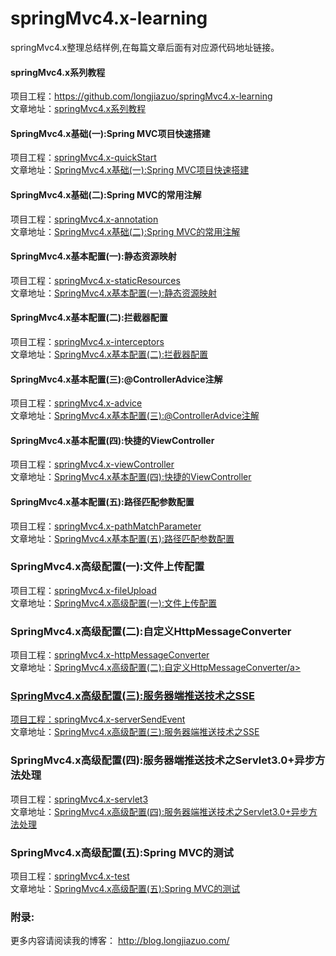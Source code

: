 # springMvc4.x-learning
springMvc4.x整理总结样例,在每篇文章后面有对应源代码地址链接。<br>

#### springMvc4.x系列教程<br>
项目工程：<a href="https://github.com/longjiazuo/springMvc4.x-learning" target="_blank">https://github.com/longjiazuo/springMvc4.x-learning <br>
文章地址：<a href="http://blog.longjiazuo.com/archives/category/code_language/springMvc4.x" target="_blank">springMvc4.x系列教程</a><br>

#### SpringMvc4.x基础(一):Spring MVC项目快速搭建
项目工程：<a href="https://github.com/longjiazuo/springMvc4.x-learning/tree/master/springMvc4.x-quickStart" target="_blank">springMvc4.x-quickStart</a><br>
文章地址：<a href="http://blog.longjiazuo.com/archives/1389" target="_blank">SpringMvc4.x基础(一):Spring MVC项目快速搭建</a><br>

#### SpringMvc4.x基础(二):Spring MVC的常用注解
项目工程：<a href="https://github.com/longjiazuo/springMvc4.x-learning/tree/master/springMvc4.x-annotation" target="_blank">springMvc4.x-annotation</a><br>
文章地址：<a href="http://blog.longjiazuo.com/archives/1411" target="_blank">SpringMvc4.x基础(二):Spring MVC的常用注解</a><br>

#### SpringMvc4.x基本配置(一):静态资源映射
项目工程：<a href="https://github.com/longjiazuo/springMvc4.x-learning/tree/master/springMvc4.x-staticResources" target="_blank">springMvc4.x-staticResources</a><br>
文章地址：<a href="http://blog.longjiazuo.com/archives/1426" target="_blank">SpringMvc4.x基本配置(一):静态资源映射</a><br>

#### SpringMvc4.x基本配置(二):拦截器配置
项目工程：<a href="https://github.com/longjiazuo/springMvc4.x-learning/tree/master/springMvc4.x-interceptors" target="_blank">springMvc4.x-interceptors</a><br>
文章地址：<a href="http://blog.longjiazuo.com/archives/1434" target="_blank">SpringMvc4.x基本配置(二):拦截器配置</a><br>

#### SpringMvc4.x基本配置(三):@ControllerAdvice注解
项目工程：<a href="https://github.com/longjiazuo/springMvc4.x-learning/tree/master/springMvc4.x-advice" target="_blank">springMvc4.x-advice</a><br>
文章地址：<a href="http://blog.longjiazuo.com/archives/1443" target="_blank">SpringMvc4.x基本配置(三):@ControllerAdvice注解</a><br>

#### SpringMvc4.x基本配置(四):快捷的ViewController
项目工程：<a href="https://github.com/longjiazuo/springMvc4.x-learning/tree/master/springMvc4.x-viewController" target="_blank">springMvc4.x-viewController</a><br>
文章地址：<a href="http://blog.longjiazuo.com/archives/1458" target="_blank">SpringMvc4.x基本配置(四):快捷的ViewController</a><br>

#### SpringMvc4.x基本配置(五):路径匹配参数配置
项目工程：<a href="https://github.com/longjiazuo/springMvc4.x-learning/tree/master/springMvc4.x-pathMatchParameter" target="_blank">springMvc4.x-pathMatchParameter</a><br>
文章地址：<a href="http://blog.longjiazuo.com/archives/1462" target="_blank">SpringMvc4.x基本配置(五):路径匹配参数配置</a><br>

### SpringMvc4.x高级配置(一):文件上传配置
项目工程：<a href="https://github.com/longjiazuo/springMvc4.x-learning/tree/master/springMvc4.x-fileUpload" target="_blank">springMvc4.x-fileUpload</a><br>
文章地址：<a href="http://blog.longjiazuo.com/archives/1471" target="_blank">SpringMvc4.x高级配置(一):文件上传配置</a><br>

### SpringMvc4.x高级配置(二):自定义HttpMessageConverter
项目工程：<a href="https://github.com/longjiazuo/springMvc4.x-learning/tree/master/springMvc4.x-httpMessageConverter" target="_blank">springMvc4.x-httpMessageConverter</a><br>
文章地址：<a href="http://blog.longjiazuo.com/archives/1479" target="_blank">SpringMvc4.x高级配置(二):自定义HttpMessageConverter/a><br>

### SpringMvc4.x高级配置(三):服务器端推送技术之SSE
项目工程：<a href="https://github.com/longjiazuo/springMvc4.x-learning/tree/master/springMvc4.x-serverSendEvent" target="_blank">springMvc4.x-serverSendEvent</a><br>
文章地址：<a href="http://blog.longjiazuo.com/archives/1489" target="_blank">SpringMvc4.x高级配置(三):服务器端推送技术之SSE</a><br>

### SpringMvc4.x高级配置(四):服务器端推送技术之Servlet3.0+异步方法处理
项目工程：<a href="https://github.com/longjiazuo/springMvc4.x-learning/tree/master/springMvc4.x-servlet3" target="_blank">springMvc4.x-servlet3</a><br>
文章地址：<a href="http://blog.longjiazuo.com/archives/1498" target="_blank">SpringMvc4.x高级配置(四):服务器端推送技术之Servlet3.0+异步方法处理</a><br>

### SpringMvc4.x高级配置(五):Spring MVC的测试
项目工程：<a href="https://github.com/longjiazuo/springMvc4.x-learning/tree/master/springMvc4.x-test" target="_blank">springMvc4.x-test</a><br>
文章地址：<a href="http://blog.longjiazuo.com/archives/1505" target="_blank">SpringMvc4.x高级配置(五):Spring MVC的测试</a><br>

### 附录:
更多内容请阅读我的博客：
<a href="http://blog.longjiazuo.com/" target="_blank">http://blog.longjiazuo.com/
